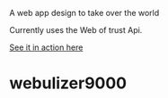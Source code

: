 A web app design to take over the world

Currently uses the Web of trust Api.

[See it in action here](http://Sentrosi-Git.github.io/webulizer9000/)
# webulizer9000

